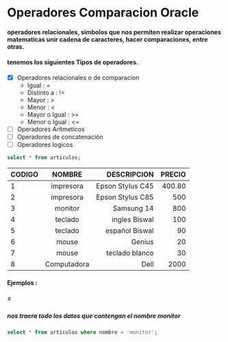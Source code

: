 # Operadores Comparacion Oracle
#### operadores relacionales, simbolos que nos permiten realizar operaciones matematicas unir cadena de caracteres, hacer comparaciones, entre otras.

#### tenemos los siguientes Tipos de operadores.
* [x] Operadores relacionales o de comparacion
  * Igual  :  = 
  * Distinto a : !=
  * Mayor :  >
  * Menor :  <
  * Mayor o Igual :  >=
  * Menor o Igual :  <=
* [ ] Operadores Aritmeticos
* [ ] Operadores de concatenación
* [ ] Operadores logicos

```sql
select * from articulos;
```
 | CODIGO            | NOMBRE           |  DESCRIPCION   |   PRECIO   |
 | ------------------|:----------------:|---------------:|-----------:|
 | 1            | impresora           |  Epson Stylus C45   |   400.80   |
 | 2            | impresora           |  Epson Stylus C85   |   500   |
 | 3            | monitor           |  Samsung 14   |   800   |
 | 4            | teclado           |  ingles Biswal   |   100   |
 | 5            | teclado           |  español Biswal   |   90   |
 | 6            | mouse           |  Genius   |   20   |
 | 7            | mouse           |  teclado blanco   |   30   |
 | 8            | Computadora           |  Dell   |   2000   |

#### Ejemplos :

##### = 
##### nos traera todo los datos que contengan el nombre monitor
```sql
select * from articulos where nombre = 'monitor';
```
